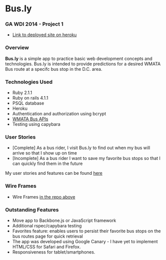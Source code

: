 # Bus.ly
### GA WDI 2014 - Project 1

* [Link to deployed site on heroku](http://stormy-basin-5028.herokuapp.com/)

### Overview
**Bus.ly** is a simple app to practice basic web development concepts and technologies. Bus.ly is intended to provide predictions for a desired WMATA Bus route at a specifc bus stop in the D.C. area.

### Technologies Used

* Ruby 2.1.1
* Ruby on rails 4.1.1
* PSQL database
* Heroku
* Authentication and authorization using bcrypt
* [WMATA Bus APIs](http://developer.wmata.com/docs/read/Home#bus)
* Testing using capybara

### User Stories

* [Complete] As a bus rider, I visit Bus.ly to find out when my bus will arrive so that I show up on time
* [Incomplete] As a bus rider I want to save my favorite bus stops so that I can quickly find them in the future

My user stories and features can be found [here](https://www.pivotaltracker.com/s/projects/1086284)

### Wire Frames

* Wire Frames [in the repo above](/wire_frame_ERD.jpg)
 
### Outstanding Features
* Move app to Backbone.js or JavaScript framework
* Additional rspec/capybara testing
* Favorites feature: enables users to persist their favorite bus stops on the bus routes page for quick retrieval
* The app was developed using Google Canary - I have yet to implement HTML/CSS for Safari and Firefox.
* Responsiveness for tablet/smartphones.
